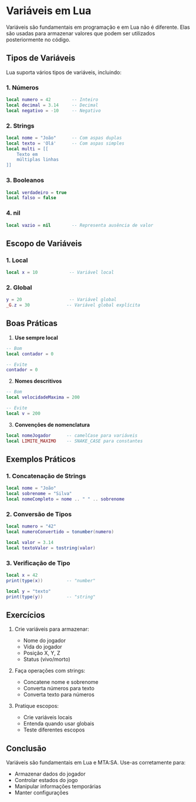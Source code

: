 # Variáveis em Lua

Variáveis são fundamentais em programação e em Lua não é diferente. Elas são usadas para armazenar valores que podem ser utilizados posteriormente no código.

## Tipos de Variáveis

Lua suporta vários tipos de variáveis, incluindo:

### 1. Números
```lua
local numero = 42        -- Inteiro
local decimal = 3.14     -- Decimal
local negativo = -10     -- Negativo
```

### 2. Strings
```lua
local nome = "João"      -- Com aspas duplas
local texto = 'Olá'      -- Com aspas simples
local multi = [[
    Texto em
    múltiplas linhas
]]
```

### 3. Booleanos
```lua
local verdadeiro = true
local falso = false
```

### 4. nil
```lua
local vazio = nil        -- Representa ausência de valor
```

## Escopo de Variáveis

### 1. Local
```lua
local x = 10            -- Variável local
```

### 2. Global
```lua
y = 20                  -- Variável global
_G.z = 30              -- Variável global explícita
```

## Boas Práticas

1. **Use sempre local**
```lua
-- Bom
local contador = 0

-- Evite
contador = 0
```

2. **Nomes descritivos**
```lua
-- Bom
local velocidadeMaxima = 200

-- Evite
local v = 200
```

3. **Convenções de nomenclatura**
```lua
local nomeJogador      -- camelCase para variáveis
local LIMITE_MAXIMO    -- SNAKE_CASE para constantes
```

## Exemplos Práticos

### 1. Concatenação de Strings
```lua
local nome = "João"
local sobrenome = "Silva"
local nomeCompleto = nome .. " " .. sobrenome
```

### 2. Conversão de Tipos
```lua
local numero = "42"
local numeroConvertido = tonumber(numero)

local valor = 3.14
local textoValor = tostring(valor)
```

### 3. Verificação de Tipo
```lua
local x = 42
print(type(x))         -- "number"

local y = "texto"
print(type(y))         -- "string"
```

## Exercícios

1. Crie variáveis para armazenar:
   - Nome do jogador
   - Vida do jogador
   - Posição X, Y, Z
   - Status (vivo/morto)

2. Faça operações com strings:
   - Concatene nome e sobrenome
   - Converta números para texto
   - Converta texto para números

3. Pratique escopos:
   - Crie variáveis locais
   - Entenda quando usar globais
   - Teste diferentes escopos

## Conclusão

Variáveis são fundamentais em Lua e MTA:SA. Use-as corretamente para:
- Armazenar dados do jogador
- Controlar estados do jogo
- Manipular informações temporárias
- Manter configurações
